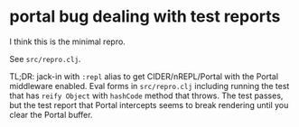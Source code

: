 # portal bug dealing with test reports

I think this is the minimal repro.

See `src/repro.clj`.

TL;DR: jack-in with `:repl` alias to get CIDER/nREPL/Portal with the
Portal middleware enabled. Eval forms in `src/repro.clj` including
running the test that has `reify Object` with `hashCode` method that
throws. The test passes, but the test report that Portal intercepts
seems to break rendering until you clear the Portal buffer.

